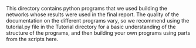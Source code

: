This directory contains python programs that we used building the networks whose results were used in the final report.
The quality of the documentation on the different programs vary, so we recommend using the tutorial.py file in the Tutorial
directory for a basic understanding of the structure of the programs, and then building your own programs using parts from
the scripts here.
